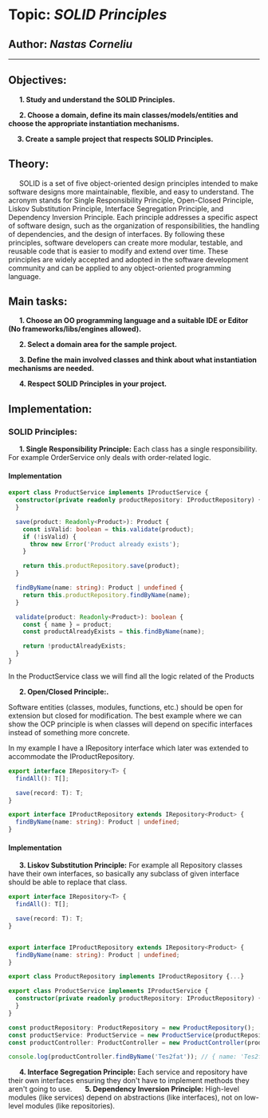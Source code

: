 # Topic: *SOLID Principles*
## Author: *Nastas Corneliu*

------
## Objectives:
&ensp; &ensp; __1. Study and understand the SOLID Principles.__

&ensp; &ensp; __2. Choose a domain, define its main classes/models/entities and choose the appropriate instantiation mechanisms.__

&ensp; &ensp;__3. Create a sample project that respects SOLID Principles.__

## Theory:
&ensp; &ensp; SOLID is a set of five object-oriented design principles intended to make software designs more maintainable, flexible, and easy to understand. The acronym stands for Single Responsibility Principle, Open-Closed Principle, Liskov Substitution Principle, Interface Segregation Principle, and Dependency Inversion Principle. Each principle addresses a specific aspect of software design, such as the organization of responsibilities, the handling of dependencies, and the design of interfaces. By following these principles, software developers can create more modular, testable, and reusable code that is easier to modify and extend over time. These principles are widely accepted and adopted in the software development community and can be applied to any object-oriented programming language.

## Main tasks:
&ensp; &ensp; __1. Choose an OO programming language and a suitable IDE or Editor (No frameworks/libs/engines allowed).__

&ensp; &ensp; __2. Select a domain area for the sample project.__

&ensp; &ensp; __3. Define the main involved classes and think about what instantiation mechanisms are needed.__

&ensp; &ensp; __4. Respect SOLID Principles in your project.__

## Implementation:
### SOLID Principles:
&ensp; &ensp; __1. Single Responsibility Principle:__ Each class has a single responsibility. For example OrderService only deals with order-related logic.

#### Implementation

```typescript
export class ProductService implements IProductService {
  constructor(private readonly productRepository: IProductRepository) {
  }

  save(product: Readonly<Product>): Product {
    const isValid: boolean = this.validate(product);
    if (!isValid) {
      throw new Error('Product already exists');
    }

    return this.productRepository.save(product);
  }

  findByName(name: string): Product | undefined {
    return this.productRepository.findByName(name);
  }

  validate(product: Readonly<Product>): boolean {
    const { name } = product;
    const productAlreadyExists = this.findByName(name);

    return !productAlreadyExists;
  }
}
```

In the ProductService class we will find all the logic related of the Products


&ensp; &ensp; __2. Open/Closed Principle:.__ 

Software entities (classes, modules, functions, etc.) should be open for extension but closed for modification.
The best example where we can show the OCP principle is when classes will depend on specific interfaces instead of something more concrete.

In my example I have a IRepository interface which later was extended to accommodate the IProductRepository.
```typescript
export interface IRepository<T> {
  findAll(): T[];

  save(record: T): T;
}
```

```typescript
export interface IProductRepository extends IRepository<Product> {
  findByName(name: string): Product | undefined;
}

```
#### Implementation

&ensp; &ensp; __3. Liskov Substitution Principle:__ For example all Repository classes have their own interfaces, so basically any subclass of given interface should be able to replace that class.

```typescript
export interface IRepository<T> {
  findAll(): T[];

  save(record: T): T;
}


export interface IProductRepository extends IRepository<Product> {
  findByName(name: string): Product | undefined;
}

export class ProductRepository implements IProductRepository {...}

export class ProductService implements IProductService {
  constructor(private readonly productRepository: IProductRepository) {
  }
}

const productRepository: ProductRepository = new ProductRepository();
const productService: ProductService = new ProductService(productRepository);
const productController: ProductController = new ProductController(productService);

console.log(productController.findByName('Tes2fat')); // { name: 'Tes2fat', price: 123 }


```
&ensp; &ensp; __4. Interface Segregation Principle:__ Each service and repository have their own interfaces ensuring they don't have to implement methods they aren't going to use.
&ensp; &ensp; __5. Dependency Inversion Principle:__ High-level modules (like services) depend on abstractions (like interfaces), not on low-level modules (like repositories).
